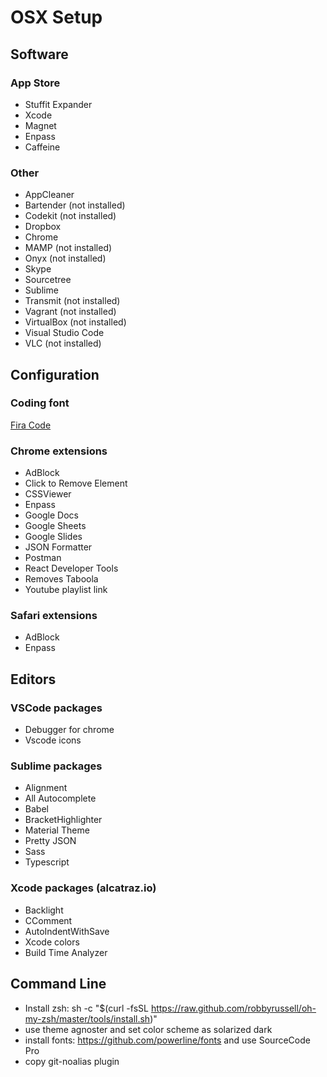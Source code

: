 # OSX Setup

## Software

### App Store

- Stuffit Expander
- Xcode
- Magnet
- Enpass
- Caffeine

### Other

- AppCleaner
- Bartender (not installed)
- Codekit (not installed)
- Dropbox
- Chrome
- MAMP (not installed)
- Onyx (not installed)
- Skype
- Sourcetree
- Sublime
- Transmit (not installed)
- Vagrant (not installed)
- VirtualBox (not installed)
- Visual Studio Code
- VLC (not installed)

## Configuration



### Coding font

[Fira Code](https://github.com/tonsky/FiraCode)

### Chrome extensions
- AdBlock
- Click to Remove Element
- CSSViewer
- Enpass
- Google Docs
- Google Sheets
- Google Slides
- JSON Formatter
- Postman
- React Developer Tools
- Removes Taboola
- Youtube playlist link

### Safari extensions
- AdBlock
- Enpass

## Editors

### VSCode packages

- Debugger for chrome
- Vscode icons

### Sublime packages

- Alignment
- All Autocomplete
- Babel
- Bracket​Highlighter
- Material Theme
- Pretty JSON
- Sass
- Typescript

### Xcode packages (alcatraz.io)

- Backlight
- CComment
- AutoIndentWithSave
- Xcode colors
- Build Time Analyzer

## Command Line

- Install zsh: sh -c "$(curl -fsSL https://raw.github.com/robbyrussell/oh-my-zsh/master/tools/install.sh)"
- use theme agnoster and set color scheme as solarized dark
- install fonts: https://github.com/powerline/fonts and use SourceCode Pro
- copy git-noalias plugin

